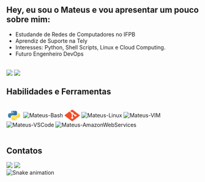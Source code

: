 ## Hey, eu sou o Mateus e vou apresentar um pouco sobre mim:

- Estudande de Redes de Computadores no IFPB
- Aprendiz de Suporte na Tely
- Interesses: Python, Shell Scripts, Linux e Cloud Computing.
- Futuro Engenheiro DevOps
          
<br>

<div style="display: inline_block">
  <img align="center" height="160em" src="https://github-readme-stats.vercel.app/api/top-langs/?username=Mateus-Mota&layout=compact&langs_count=7&theme=dark"/>
  <img align="center" height="160em" src="https://github-readme-stats.vercel.app/api?username=Mateus-Mota&show_icons=true&theme=dark&include_all_commits=true"/>
</div>

## Habilidades e Ferramentas

<div style="display: inline_block"><br>
  <img align="center" alt="Mateus-Python" height="30" width="40" src="https://raw.githubusercontent.com/devicons/devicon/master/icons/python/python-original.svg" />
  <img align="center" alt="Mateus-Bash" height="30" width="40" src="https://cdn.jsdelivr.net/gh/devicons/devicon/icons/bash/bash-original.svg" />
  <img align="center" alt="Mateus-Git" height="30" width="40" src="https://raw.githubusercontent.com/devicons/devicon/master/icons/git/git-original.svg" />
  <img align="center" alt="Mateus-Linux" height="30" width="40" src="https://cdn.jsdelivr.net/gh/devicons/devicon/icons/linux/linux-original.svg" />
  <img align="center" alt="Mateus-VIM" height="30" width="40" src="https://cdn.jsdelivr.net/gh/devicons/devicon/icons/vim/vim-original.svg"/>
  <img align="center" alt="Mateus-VSCode" height="30" width="40" src="https://cdn.jsdelivr.net/gh/devicons/devicon/icons/vscode/vscode-original.svg" />
  <img align="center" alt="Mateus-AmazonWebServices" height="30" width="40" src="https://cdn.jsdelivr.net/gh/devicons/devicon/icons/amazonwebservices/amazonwebservices-original.svg" />
</div>

<br>

## Contatos

<div style="display: inline_block">
  <a href="https://www.linkedin.com/in/mateusmotaa/" target="_blank"><img src="https://img.shields.io/badge/-LinkedIn-%230077B5?style=for-the-badge&logo=linkedin&logoColor=white" target="_blank"></a>
  <a href = "mailto:mateusmota0100@gmail.com"><img src="https://img.shields.io/badge/-Gmail-%23333?style=for-the-badge&logo=gmail&logoColor=white" target="_blank"></a>
</div
 
 
 ![Snake animation](https://github.com/Mateus-Mota/Mateus-Mota/blob/output/github-contribution-grid-snake.svg)
